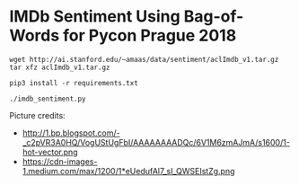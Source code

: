 IMDb Sentiment Using Bag-of-Words for Pycon Prague 2018
=======================================================

```
wget http://ai.stanford.edu/~amaas/data/sentiment/aclImdb_v1.tar.gz
tar xfz aclImdb_v1.tar.gz

pip3 install -r requirements.txt

./imdb_sentiment.py
```

Picture credits:
  * http://1.bp.blogspot.com/-_c2pVR3A0HQ/VogUStUgFbI/AAAAAAAADQc/6V1M6zmAJmA/s1600/1-hot-vector.png
  * https://cdn-images-1.medium.com/max/1200/1*eUedufAl7_sI_QWSEIstZg.png
